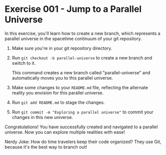 # Exercise 001 - Jump to a Parallel Universe

In this exercise, you'll learn how to create a new branch, which represents a parallel
universe in the spacetime continuum of your git repository.

1. Make sure you're in your git repository directory.

2. Run `git checkout -b parallel-universe` to create a new branch and switch to it.

   This command creates a new branch called "parallel-universe" and automatically moves
   you to this parallel universe.

3. Make some changes to your `README.md` file, reflecting the alternate reality you
   envision for this parallel universe.

4. Run `git add README.md` to stage the changes.

5. Run `git commit -m "Exploring a parallel universe"` to commit your changes in this
   new universe.

Congratulations! You have successfully created and navigated to a parallel universe.
Now you can explore multiple realities with ease!

Nerdy Joke: How do time travelers keep their code organized? They use Git, because it's
the best way to branch out!
